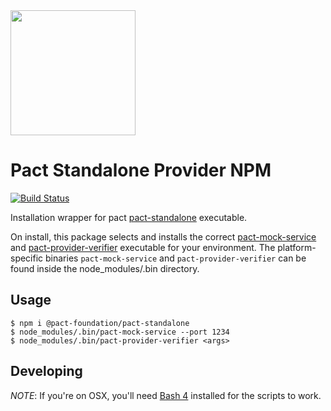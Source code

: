 <img src="https://github.com/pact-foundation/pact-logo/blob/master/media/logo-black.png" width="200">

# Pact Standalone Provider NPM

[![Build Status](https://travis-ci.org/pact-foundation/pact-standalone-npm.svg?branch=master)](https://travis-ci.org/pact-foundation/pact-standalone-npm)

Installation wrapper for pact [pact-standalone] executable.

On install, this package selects and installs the correct [pact-mock-service] and [pact-provider-verifier] executable for your environment. The platform-specific binaries `pact-mock-service` and `pact-provider-verifier` can be found inside the node_modules/.bin directory.

## Usage

    $ npm i @pact-foundation/pact-standalone
    $ node_modules/.bin/pact-mock-service --port 1234
    $ node_modules/.bin/pact-provider-verifier <args>

[pact-mock-service]: https://github.com/pact-foundation/pact-mock_service
[pact-provider-verifier]: https://github.com/pact-foundation/pact-provider-verifier
[pact-standalone]: https://github.com/pact-foundation/pact-ruby-standalone

## Developing

_NOTE_: If you're on OSX, you'll need [Bash 4](http://clubmate.fi/upgrade-to-bash-4-in-mac-os-x/) 
installed for the scripts to work.